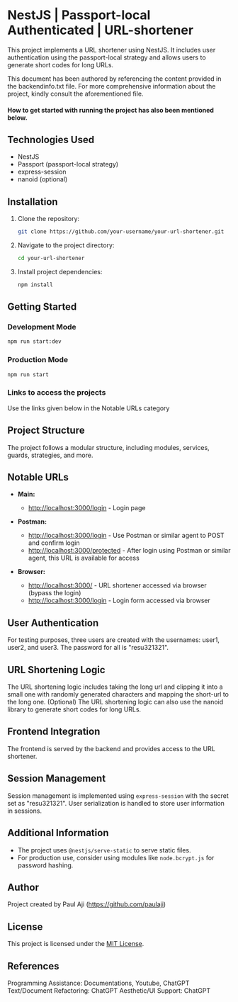 # NestJS | Passport-local Authenticated | URL-shortener

This project implements a URL shortener using NestJS. It includes user authentication using the passport-local strategy and allows users to generate short codes for long URLs.

This document has been authored by referencing the content provided in the backendinfo.txt file. For more comprehensive information about the project, kindly consult the aforementioned file.

#### How to get started with running the project has also been mentioned below.

## Technologies Used

- NestJS
- Passport (passport-local strategy)
- express-session
- nanoid (optional)

## Installation

1. Clone the repository:
   ```bash
   git clone https://github.com/your-username/your-url-shortener.git
   ```

2. Navigate to the project directory:
   ```bash
   cd your-url-shortener
   ```

3. Install project dependencies:
   ```bash
   npm install
   ```

## Getting Started

### Development Mode

```bash
npm run start:dev
```

### Production Mode

```bash
npm run start
```

### Links to access the projects

Use the links given below in the Notable URLs category

## Project Structure

The project follows a modular structure, including modules, services, guards, strategies, and more.

## Notable URLs

- **Main:**
  - [http://localhost:3000/login](http://localhost:3000/login) - Login page

- **Postman:**
  - [http://localhost:3000/login](http://localhost:3000/login) - Use Postman or similar agent to POST and confirm login
  - [http://localhost:3000/protected](http://localhost:3000/protected) - After login using Postman or similar agent, this URL is available for access

- **Browser:**
  - [http://localhost:3000/](http://localhost:3000/) - URL shortener accessed via browser (bypass the login)
  - [http://localhost:3000/login](http://localhost:3000/login) - Login form accessed via browser

## User Authentication

For testing purposes, three users are created with the usernames: user1, user2, and user3. The password for all is "resu321321".

## URL Shortening Logic

The URL shortening logic includes taking the long url and clipping it into a small one with randomly generated characters and mapping the short-url to the long one.
(Optional) The URL shortening logic can also use the nanoid library to generate short codes for long URLs.

## Frontend Integration

The frontend is served by the backend and provides access to the URL shortener.

## Session Management

Session management is implemented using `express-session` with the secret set as "resu321321". User serialization is handled to store user information in sessions.

## Additional Information

- The project uses `@nestjs/serve-static` to serve static files.
- For production use, consider using modules like `node.bcrypt.js` for password hashing.

## Author

Project created by Paul Aji (https://github.com/paulaji)

## License

This project is licensed under the [MIT License](LICENSE).

## References

Programming Assistance: Documentations, Youtube, ChatGPT
Text/Document Refactoring: ChatGPT
Aesthetic/UI Support: ChatGPT


```
